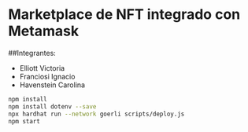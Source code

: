 # Marketplace de NFT integrado con Metamask

##Integrantes:
- Elliott Victoria
- Franciosi Ignacio
- Havenstein Carolina


```bash
npm install
npm install dotenv --save
npx hardhat run --network goerli scripts/deploy.js 
npm start
```
